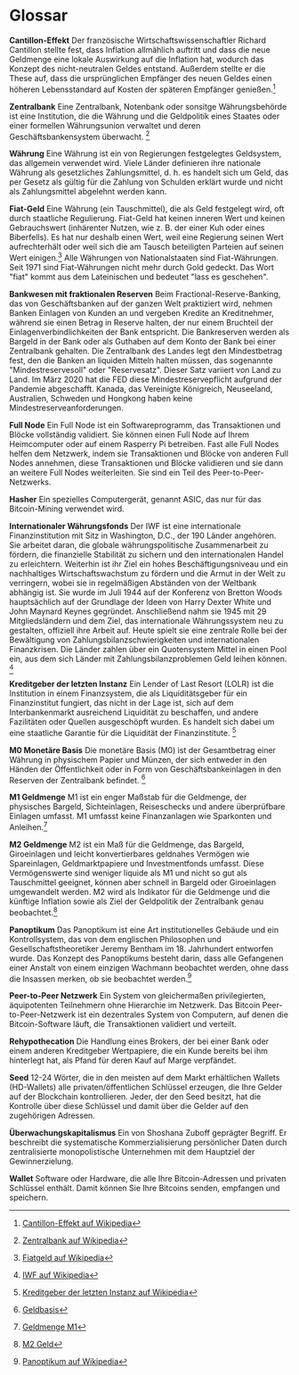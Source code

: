 # Glossar

**Cantillon-Effekt**
Der französische Wirtschaftswissenschaftler Richard Cantillon  stellte fest, dass Inflation allmählich auftritt und dass die neue Geldmenge eine lokale Auswirkung auf die Inflation hat, wodurch das Konzept des nicht-neutralen Geldes entstand. Außerdem stellte er die These auf, dass die ursprünglichen Empfänger des neuen Geldes einen höheren Lebensstandard auf Kosten der späteren Empfänger genießen.[^79]

**Zentralbank**
Eine Zentralbank, Notenbank oder sonsitge Währungsbehörde ist eine Institution, die die Währung und die Geldpolitik eines Staates oder einer formellen Währungsunion verwaltet und deren Geschäftsbankensystem überwacht. [^80]

**Währung**
Eine Währung ist ein von Regierungen festgelegtes Geldsystem, das allgemein verwendet wird. Viele Länder definieren ihre nationale Währung als gesetzliches Zahlungsmittel, d. h. es handelt sich um Geld, das per Gesetz als gültig für die Zahlung von Schulden erklärt wurde und nicht als Zahlungsmittel abgelehnt werden kann.

**Fiat-Geld** 
Eine Währung (ein Tauschmittel), die als Geld festgelegt wird, oft durch staatliche Regulierung. Fiat-Geld hat keinen inneren Wert und keinen Gebrauchswert (inhärenter Nutzen, wie z. B. der einer Kuh oder eines Biberfells). Es hat nur deshalb einen Wert, weil eine Regierung seinen Wert aufrechterhält oder weil sich die am Tausch beteiligten Parteien auf seinen Wert einigen.[^81] 
Alle Währungen von Nationalstaaten sind Fiat-Währungen. Seit 1971 sind Fiat-Währungen nicht mehr durch Gold gedeckt. Das Wort "fiat" kommt aus dem Lateinischen und bedeutet "lass es geschehen".

**Bankwesen mit fraktionalen Reserven**
Beim Fractional-Reserve-Banking, das von Geschäftsbanken auf der ganzen Welt praktiziert wird, nehmen Banken Einlagen von Kunden an und vergeben Kredite an Kreditnehmer, während sie einen Betrag in Reserve halten, der nur einem Bruchteil der Einlagenverbindlichkeiten der Bank entspricht. Die Bankreserven werden als Bargeld in der Bank oder als Guthaben auf dem Konto der Bank bei einer Zentralbank gehalten. Die Zentralbank des Landes legt den Mindestbetrag fest, den die Banken an liquiden Mitteln halten müssen, das sogenannte "Mindestreservesoll" oder "Reservesatz". Dieser Satz variiert von Land zu Land. Im März 2020 hat die FED diese Mindestreservepflicht aufgrund der Pandemie abgeschafft. Kanada, das Vereinigte Königreich, Neuseeland, Australien, Schweden und Hongkong haben keine Mindestreserveanforderungen.

**Full Node**
Ein Full Node ist ein Softwareprogramm, das Transaktionen und Blöcke vollständig validiert. Sie können einen Full Node auf Ihrem Heimcomputer oder auf einem Rasperry Pi betreiben. Fast alle Full Nodes helfen dem Netzwerk, indem sie Transaktionen und Blöcke von anderen Full Nodes annehmen, diese Transaktionen und Blöcke validieren und sie dann an weitere Full Nodes weiterleiten. Sie sind ein Teil des Peer-to-Peer-Netzwerks.

**Hasher**
Ein spezielles Computergerät, genannt ASIC, das nur für das Bitcoin-Mining verwendet wird. 

**Internationaler Währungsfonds**
Der IWF ist eine internationale Finanzinstitution mit Sitz in Washington, D.C., der 190 Länder angehören. Sie arbeitet daran, die globale währungspolitische Zusammenarbeit zu fördern, die finanzielle Stabilität zu sichern und den internationalen Handel zu erleichtern. Weiterhin ist ihr Ziel ein hohes Beschäftigungsniveau und ein nachhaltiges Wirtschaftswachstum zu fördern und die Armut in der Welt zu verringern, wobei sie in regelmäßigen Abständen von der Weltbank abhängig ist. Sie wurde im Juli 1944 auf der Konferenz von Bretton Woods hauptsächlich auf der Grundlage der Ideen von Harry Dexter White und John Maynard Keynes gegründet. Anschließend nahm sie 1945 mit 29 Mitgliedsländern und dem Ziel, das internationale Währungssystem neu zu gestalten, offiziell ihre Arbeit auf. Heute spielt sie eine zentrale Rolle bei der Bewältigung von Zahlungsbilanzschwierigkeiten und internationalen Finanzkrisen. Die Länder zahlen über ein Quotensystem Mittel in einen Pool ein, aus dem sich Länder mit Zahlungsbilanzproblemen Geld leihen können. [^82]

**Kreditgeber der letzten Instanz**
Ein Lender of Last Resort (LOLR) ist die Institution in einem Finanzsystem, die als Liquiditätsgeber für ein Finanzinstitut fungiert, das nicht in der Lage ist, sich auf dem Interbankenmarkt ausreichend Liquidität zu beschaffen, und andere Fazilitäten oder Quellen ausgeschöpft wurden. Es handelt sich dabei um eine staatliche Garantie für die Liquidität der Finanzinstitute. [^83]

**M0 Monetäre Basis**
Die monetäre Basis (M0) ist der Gesamtbetrag einer Währung in physischem Papier und Münzen, der sich entweder in den Händen der Öffentlichkeit oder in Form von Geschäftsbankeinlagen in den Reserven der Zentralbank befindet. [^84]

**M1 Geldmenge**
M1 ist ein enger Maßstab für die Geldmenge, der physisches Bargeld, Sichteinlagen, Reiseschecks und andere überprüfbare Einlagen umfasst. M1 umfasst keine Finanzanlagen wie Sparkonten und Anleihen.[^85]

**M2 Geldmenge**
M2 ist ein Maß für die Geldmenge, das Bargeld, Giroeinlagen und leicht konvertierbares geldnahes Vermögen wie Spareinlagen, Geldmarktpapiere und Investmentfonds umfasst. Diese Vermögenswerte sind weniger liquide als M1 und nicht so gut als Tauschmittel geeignet, können aber schnell in Bargeld oder Giroeinlagen umgewandelt werden. M2 wird als Indikator für die Geldmenge und die künftige Inflation sowie als Ziel der Geldpolitik der Zentralbank genau beobachtet.[^86]

**Panoptikum**
Das Panoptikum ist eine Art institutionelles Gebäude und ein Kontrollsystem, das von dem englischen Philosophen und Gesellschaftstheoretiker Jeremy Bentham im 18. Jahrhundert entworfen wurde. Das Konzept des Panoptikums besteht darin, dass alle Gefangenen einer Anstalt von einem einzigen Wachmann beobachtet werden, ohne dass die Insassen merken, ob sie beobachtet werden.[^87]

**Peer-to-Peer Netzwerk**
Ein System von gleichermaßen privilegierten, äquipotenten Teilnehmern ohne Hierarchie im Netzwerk. Das Bitcoin Peer-to-Peer-Netzwerk ist ein dezentrales System von Computern, auf denen die Bitcoin-Software läuft, die Transaktionen validiert und verteilt.

**Rehypothecation**
Die Handlung eines Brokers, der bei einer Bank oder einem anderen Kreditgeber Wertpapiere, die ein Kunde bereits bei ihm hinterlegt hat, als Pfand für deren Kauf auf Marge verpfändet.

**Seed**
12-24 Wörter, die in den meisten auf dem Markt erhältlichen Wallets (HD-Wallets) alle privaten/öffentlichen Schlüssel erzeugen, die Ihre Gelder auf der Blockchain kontrollieren. Jeder, der den Seed besitzt, hat die Kontrolle über diese Schlüssel und damit über die Gelder auf den zugehörigen Adressen.

**Überwachungskapitalismus**
Ein von Shoshana Zuboff geprägter Begriff. Er beschreibt die systematische Kommerzialisierung persönlicher Daten durch zentralisierte monopolistische Unternehmen mit dem Hauptziel der Gewinnerzielung.

**Wallet**
Software oder Hardware, die alle Ihre Bitcoin-Adressen und privaten Schlüssel enthält. Damit können Sie Ihre Bitcoins senden, empfangen und speichern.

[^79]: [Cantillon-Effekt auf Wikipedia](https://en.wikipedia.org/wiki/Richard_Cantillon)

[^80]: [Zentralbank auf Wikipedia](https://en.wikipedia.org/wiki/Central_bank)

[^81]: [Fiatgeld auf Wikipedia](https://en.wikipedia.org/wiki/Fiat_money)

[^82]: [IWF auf Wikipedia](https://en.wikipedia.org/wiki/International_Monetary_Fund)

[^83]: [Kreditgeber der letzten Instanz auf Wikipedia](https://en.wikipedia.org/wiki/Lender_of_last_resort)

[^84]: [Geldbasis](https://www.investopedia.com/terms/m/monetarybase.asp)

[^85]: [Geldmenge M1](https://www.investopedia.com/terms/m/m1.asp)

[^86]: [M2 Geld](https://www.investopedia.com/terms/m/m2.asp)

[^87]: [Panoptikum auf Wikipedia](https://en.wikipedia.org/wiki/Panopticon)
